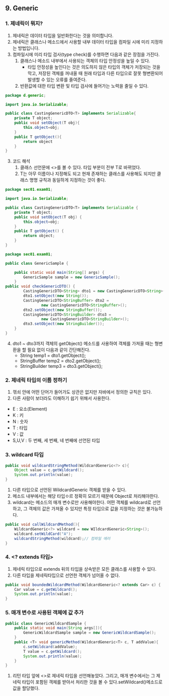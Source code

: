 ## 9. Generic
### 1. 제네릭이 뭐지?
1. 제네릭은 데이터 타입을 일반화한다는 것을 의미합니다.
2. 제네릭은 클래스나 메소드에서 사용할 내부 데이터 타입을 컴파일 시에 미리 지정하는 방법입니다.
3. 컴파일시에 미리 타입 검사(type check)를 수행하면 다음과 같은 장점을 가진다.
    1. 클래스나 메소드 내부에서 사용되는 객체의 타입 안정성을 높일 수 있다.
        - 타입 안정성을 높인다는 것은 의도하지 않은 타입의 객체가 저장되는 것을 막고, 저장된 객체를 꺼내올 때 원래 타입과 다른 타입으로 잘못 형변환되어 발생할 수 있는 오류를 줄여준다. 
    2. 반환값에 대한 타입 변환 및 타입 검사에 들어가는 노력을 줄일 수 있다.
```java
package d.generic;

import java.io.Serializable;

public class CastingGenericDTO<T> implements Serializable{
    private T object;
    public void setObject(T obj){
        this.object=obj;
    }
    public T getObject(){
        return object
    }
}
```
3. 코드 해석
    1. 클래스 선언문에 <>를 볼 수 있다. 타입 부분이 전부 T로 바뀌었다.
    2. T는 아무 이름이나 지정해도 되고 현재 존재하는 클래스를 사용해도 되지만 클래스 명명 규칙과 동일하게 지정하는 것이 좋다.
```java
package sec01.exam01;

import java.io.Serializable;

public class CastingGenericDTO<T> implements Serializable {
	private T object;
	public void setObject(T obj) {
		this.object=obj;
	}
	public T getObject() {
		return object;
	}
}
```

```java
package sec01.exam01;

public class GenericSample {

	public static void main(String[] args) {
		GenericSample sample = new GenericSample();
    }
public void checkGenericDTO() {
		CastingGenericDTO<String> dto1 = new CastingGenericDTO<String>();
		dto1.setObject(new String());
		CastingGenericDTO<StringBuffer> dto2 = 
				new CastingGenericDTO<StringBuffer>();
		dto2.setObject(new StringBuffer());
		CastingGenericDTO<StringBuilder> dto3 = 
				new CastingGenericDTO<StringBuilder>();
		dto3.setObject(new StringBuilder());
	}
}
```
4. dto1 ~ dto3까지 객체의 getObject() 메소드를 사용하여 객체를 가져올 때는 형변환을 할 필요 없이 다음과 같이 간단해진다.
    - String temp1 = dto1.getObject();
    - StringBuffer temp2 = dto2.getObject();
    - StringBuilder temp3 = dto3.getObject();

### 2. 제네릭 타입의 이름 정하기
1. 꺾쇠 안에 어떤 단어가 들어가도 상관은 없지만 자바에서 정의한 규칙은 있다.
2. 다른 사람이 보더라도 이해하기 쉽기 위해서 사용한다.
- E : 요소(Element)
- K : 키
- N : 숫자
- T : 타입
- V : 값
- S,U,V : 두 번째, 세 번째, 네 번째에 선언된 타입

### 3. wildcard 타입
```java
public void wildcardStringMethod(WildcardGeneric<?> c){
    Object value = c.getWildcard();
    System.out.println(value);
}
```
1. 다른 타입으로 선언된 WildcardGeneric 객체를 받을 수 있다.
2. 메소드 내부에서는 해당 타입ㅇ르 정확히 모르기 때문에 Object로 처리해야한다.
3. wildcard는 메소드의 매개 변수로만 사용해야한다. 어떤 객체를 wildcard로 선언하고, 그 객체의 값은 가져올 수 있지만 특정 타입으로 값을 지정하는 것은 불가능하다.

```java
public void callWildcardMethod(){
    WildcardGeneric<?> wildcard = new WIldcardGeneric<String>();
    wildcard.setWildCard("A");
    wildcardStringMethod(wildcard);// 컴파일 에러
}
```

### 4. <? extends 타입>
1. 제네릭 타입으로 extends 뒤의 타입을 상속받은 모든 클래스를 사용할 수 있다.
2. 다른 타입을 제네릭타입으로 선언한 객체가 넘어올 수 없다.
```java
public void boundedWildcardMethod(WildcardGeneric<? extends Car> c) {
    Car value = c.getWildcard();
    System.out.println(value);
}
```
### 5. 매개 변수로 사용된 객체에 값 추가
```java
public class GenericWildcardSample {
    public static void main(String args[]){
        GenericWildcardSample sample = new GenericWildcardSample();
    }
    public <T> void genericMethod(WildcardGeneric<T> c, T addValue){
        c.setWildcard(addValue);
        T value = c.getWildcard();
        System.out.println(value);
    }
}
```

1. 리턴 타입 앞에 <>로 제네릭 타입을 선언해놓았다. 그리고, 매개 변수에서는 그 제네릭 타입이 포함된 객체를 받아서 처리한 것을 볼 수 있다.setWildcard()메소드로 값을 할당했다.